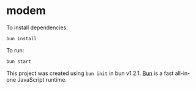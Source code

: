 # modem

To install dependencies:

```bash
bun install
```

To run:

```bash
bun start
```

This project was created using `bun init` in bun v1.2.1. [Bun](https://bun.sh) is a fast all-in-one JavaScript runtime.
